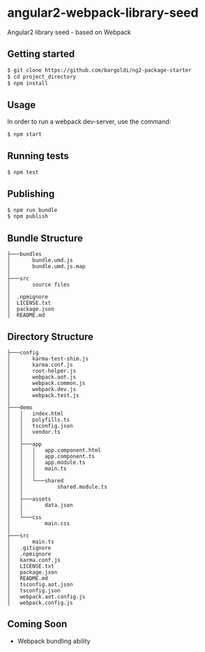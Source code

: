 # angular2-webpack-library-seed
Angular2 library seed - based on Webpack

## Getting started
```bash
$ git clone https://github.com/bargoldi/ng2-package-starter
$ cd project_directory
$ npm install
```
## Usage
In order to run a webpack dev-server, use the command:
```bash
$ npm start
```
## Running tests
```bash
$ npm test
```

## Publishing
```bash
$ npm run bundle
$ npm publish
```

## Bundle Structure
```
├───bundles
│       bundle.umd.js
│       bundle.umd.js.map
│
├───src
│       source files
│
│  .npmignore
│  LICENSE.txt
│  package.json
│  README.md

```

## Directory Structure
```
├───config
│       karma-test-shim.js
│       karma.conf.js
│       root-helper.js
│       webpack.aot.js
│       webpack.common.js
│       webpack.dev.js
│       webpack.test.js
│
├───demo
│   │   index.html
│   │   polyfills.ts
│   │   tsconfig.json
│   │   vendor.ts
│   │
│   ├───app
│   │   │   app.component.html
│   │   │   app.component.ts
│   │   │   app.module.ts
│   │   │   main.ts
│   │   │
│   │   └───shared
│   │           shared.module.ts
│   │
│   ├───assets
│   │       data.json
│   │
│   └───css
│           main.css
│
├───src
│       main.ts
│   .gitignore
│   .npmignore
│   karma.conf.js
│   LICENSE.txt
│   package.json
│   README.md
│   tsconfig.aot.json
│   tsconfig.json
│   webpack.aot.config.js
│   webpack.config.js
```
## Coming Soon
- Webpack bundling ability